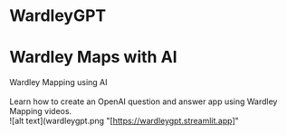 # WardleyGPT
# Wardley Maps with AI
Wardley Mapping using AI\
\
Learn how to create an OpenAI question and answer app using Wardley Mapping videos.\
![alt text](wardleygpt.png "[https://wardleygpt.streamlit.app]"
